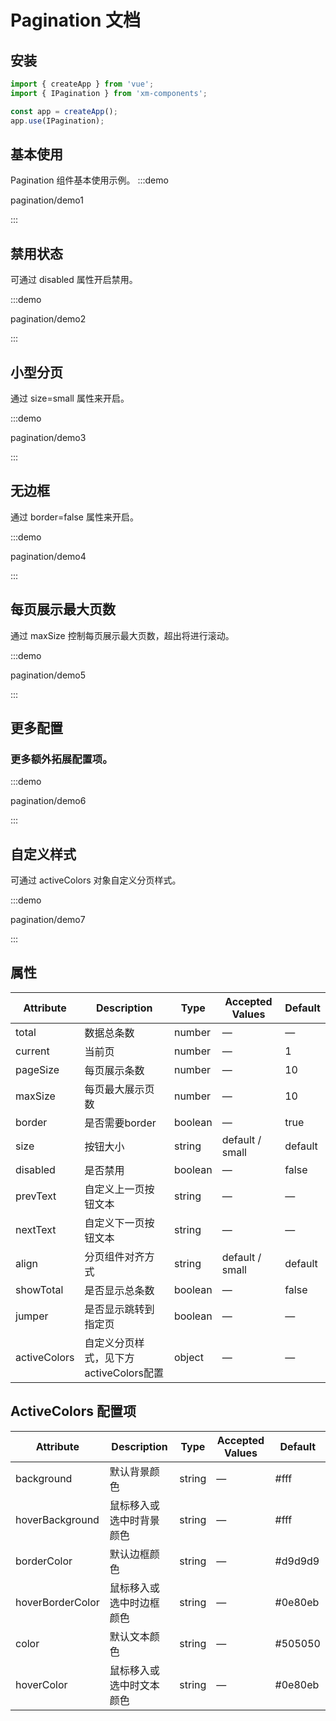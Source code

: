 # Pagination 文档

## 安装
```javascript
import { createApp } from 'vue';
import { IPagination } from 'xm-components';

const app = createApp();
app.use(IPagination);

```

## 基本使用
Pagination 组件基本使用示例。
:::demo

pagination/demo1

:::

## 禁用状态
可通过 disabled 属性开启禁用。

:::demo

pagination/demo2

:::

## 小型分页
通过 size=small 属性来开启。

:::demo

pagination/demo3

:::

## 无边框
通过 border=false 属性来开启。

:::demo 

pagination/demo4

:::

## 每页展示最大页数
通过 maxSize 控制每页展示最大页数，超出将进行滚动。

:::demo

pagination/demo5

:::

## 更多配置

### 更多额外拓展配置项。

:::demo

pagination/demo6

:::

## 自定义样式
可通过 activeColors 对象自定义分页样式。

:::demo

pagination/demo7

:::

## 属性

| Attribute             | Description              | Type                                         | Accepted Values | Default |
| --------------------- | ------------------------ | ---------------------------------------------| --------------- | ------- |
| total                 | 数据总条数                | number                                          | —               | —       |
|current               | 当前页                  | number                                               | —               | 1   |
| pageSize              | 每页展示条数              | number                                           | —               | 10       |
| maxSize            | 每页最大展示页数             | number                                           | —               | 10     |
| border              | 是否需要border              | boolean                                            | —              | true |
| size                 | 按钮大小                  | string                                            |default / small  |default      |
| disabled            | 是否禁用                 | boolean                                            | —               | false   |
| prevText             | 自定义上一页按钮文本       | string                                           | —                  | —   |
| nextText            | 自定义下一页按钮文本         | string                                          | —                | —     |
| align                 | 分页组件对齐方式         | string                                            |default / small  |default      |
| showTotal           | 是否显示总条数        | boolean                                            | —               | false   |
| jumper             | 是否显示跳转到指定页     | boolean                                          | —                  | —   |
| activeColors       | 自定义分页样式，见下方activeColors配置 | object                  | —                | —     |


## ActiveColors 配置项

| Attribute             | Description              | Type                                             | Accepted Values | Default |
| --------------------- | ------------------------ | ------------------------------------------------ | --------------- | ------- |
| background            | 默认背景颜色              | string                                           | —               | #fff     |
|hoverBackground       | 鼠标移入或选中时背景颜色      | string                                          | —               | #fff  |
| borderColor           | 默认边框颜色               | string                                            | —               | #d9d9d9   |
| hoverBorderColor     | 鼠标移入或选中时边框颜色      | string                                            | —               | #0e80eb  |
| color                | 默认文本颜色                | string                                            | —              | #505050 |
| hoverColor            | 鼠标移入或选中时文本颜色      | string                                         |—                 |#0e80eb   |


